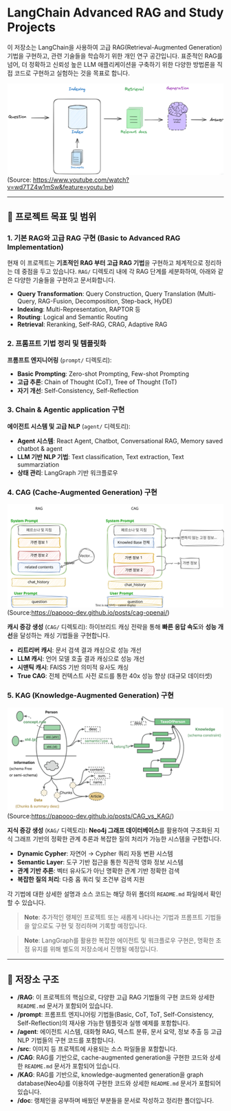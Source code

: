 # LangChain Advanced RAG and Study Projects

이 저장소는 LangChain을 사용하여 고급 RAG(Retrieval-Augmented Generation) 기법을 구현하고, 관련 기술들을 학습하기 위한 개인 연구 공간입니다. 표준적인 RAG를 넘어, 더 정확하고 신뢰성 높은 LLM 애플리케이션을 구축하기 위한 다양한 방법론을 직접 코드로 구현하고 실험하는 것을 목표로 합니다.

![rag short](src/imgs/rag%20short.png)
(Source: https://www.youtube.com/watch?v=wd7TZ4w1mSw&feature=youtu.be)

---

## 🎯 프로젝트 목표 및 범위

### 1. 기본 RAG와 고급 RAG 구현 (Basic to Advanced RAG Implementation)

현재 이 프로젝트는 **기초적인 RAG 부터 고급 RAG 기법**을 구현하고 체계적으로 정리하는 데 중점을 두고 있습니다. `RAG/` 디렉토리 내에 각 RAG 단계를 세분화하여, 아래와 같은 다양한 기술들을 구현하고 문서화합니다.

-   **Query Transformation**: Query Construction, Query Translation (Multi-Query, RAG-Fusion, Decomposition, Step-back, HyDE)
-   **Indexing**: Multi-Representation, RAPTOR 등
-   **Routing**: Logical and Semantic Routing
-   **Retrieval**: Reranking, Self-RAG, CRAG, Adaptive RAG

### 2. 프롬프트 기법 정리 및 템플릿화
**프롬프트 엔지니어링** (`prompt/` 디렉토리):
-   **Basic Prompting**: Zero-shot Prompting, Few-shot Prompting
-   **고급 추론**: Chain of Thought (CoT), Tree of Thought (ToT)
-   **자기 개선**: Self-Consistency, Self-Reflection

### 3. Chain & Agentic application 구현
**에이전트 시스템 및 고급 NLP** (`agent/` 디렉토리):
-   **Agent 시스템**: React Agent, Chatbot, Conversational RAG, Memory saved chatbot & agent
-   **LLM 기반 NLP 기법**: Text classification, Text extraction, Text summarziation
-   **상태 관리**: LangGraph 기반 워크플로우

### 4. CAG (Cache-Augmented Generation) 구현

![cag](./src/imgs/cag2.svg)
(Source:https://papooo-dev.github.io/posts/cag-openai/)

**캐시 증강 생성** (`CAG/` 디렉토리): 하이브리드 캐싱 전략을 통해 **빠른 응답 속도**와 **성능 개선**을 달성하는 캐싱 기법들을 구현합니다.
-   **리트리버 캐시**: 문서 검색 결과 캐싱으로 성능 개선
-   **LLM 캐시**: 언어 모델 호출 결과 캐싱으로 성능 개선
-   **시맨틱 캐시**: FAISS 기반 의미적 유사도 캐싱
-   **True CAG**: 전체 컨텍스트 사전 로드를 통한 40x 성능 향상 (대규모 데이터셋)

### 5. KAG (Knowledge-Augmented Generation) 구현

![kag](./src/imgs/kag.jpg)
(Source:https://papooo-dev.github.io/posts/CAG_vs_KAG/)

**지식 증강 생성** (`KAG/` 디렉토리): **Neo4j 그래프 데이터베이스**를 활용하여 구조화된 지식 그래프 기반의 정확한 관계 추론과 복잡한 질의 처리가 가능한 시스템을 구현합니다.
-   **Dynamic Cypher**: 자연어 → Cypher 쿼리 자동 변환 시스템
-   **Semantic Layer**: 도구 기반 접근을 통한 직관적 영화 정보 시스템  
-   **관계 기반 추론**: 벡터 유사도가 아닌 명확한 관계 기반 정확한 검색
-   **복잡한 질의 처리**: 다중 홉 쿼리 및 조건부 검색 지원

각 기법에 대한 상세한 설명과 소스 코드는 해당 하위 폴더의 `README.md` 파일에서 확인할 수 있습니다.

> **Note**: 추가적인 랭체인 프로젝트 또는 새롭게 나타나는 기법과 프롬프트 기법들을 앞으로도 구현 및 정리하며 기록할 예정입니다.

> **Note**: LangGraph를 활용한 복잡한 에이전트 및 워크플로우 구현은, 명확한 초점 유지를 위해 별도의 저장소에서 진행될 예정입니다.

---

## 📂 저장소 구조

-   **/RAG**: 이 프로젝트의 핵심으로, 다양한 고급 RAG 기법들의 구현 코드와 상세한 `README.md` 문서가 포함되어 있습니다.
-   **/prompt**: 프롬프트 엔지니어링 기법들(Basic, CoT, ToT, Self-Consistency, Self-Reflection)의 재사용 가능한 템플릿과 실행 예제를 포함합니다.
-   **/agent**: 에이전트 시스템, 대화형 RAG, 텍스트 분류, 문서 요약, 정보 추출 등 고급 NLP 기법들의 구현 코드를 포함합니다.
-   **/src**: 이미지 등 프로젝트에 사용되는 소스 파일들을 포함합니다.
-   **/CAG**: RAG를 기반으로, cache-augmented generation을 구현한 코드와 상세한 `README.md` 문서가 포함되어 있습니다.
-   **/KAG**: RAG를 기반으로, knowledge-augmented generation을 graph database(Neo4j)를 이용하여 구현한 코드와 상세한 `README.md` 문서가 포함되어 있습니다.
-   **/doc**: 랭체인을 공부하며 배웠던 부분들을 문서로 작성하고 정리한 폴더입니다.